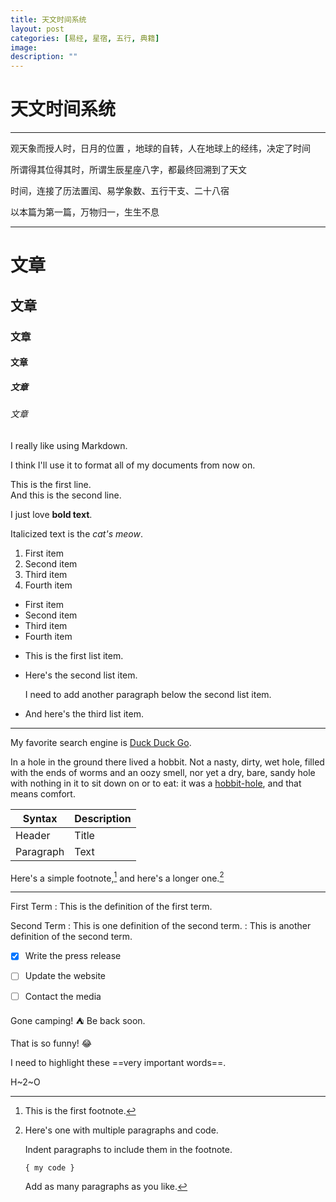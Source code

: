 ```yaml
---
title: 天文时间系统
layout: post
categories: [易经, 星宿, 五行, 典籍]
image: 
description: ""
---
```


# 天文时间系统

***

观天象而授人时，日月的位置 ，地球的自转，人在地球上的经纬，决定了时间

所谓得其位得其时，所谓生辰星座八字，都最终回溯到了天文

时间，连接了历法置闰、易学象数、五行干支、二十八宿

以本篇为第一篇，万物归一，生生不息

***



# 文章
## 文章
### 文章
#### 文章
##### 文章
###### 文章

I really like using Markdown.

I think I'll use it to format all of my documents from now on.

This is the first line.  
And this is the second line.

I just love **bold text**.

Italicized text is the *cat's meow*.

1. First item
2. Second item
3. Third item
4. Fourth item

- First item
- Second item
- Third item
- Fourth item

* This is the first list item.
* Here's the second list item.

    I need to add another paragraph below the second list item.

* And here's the third list item.

***

My favorite search engine is [Duck Duck Go](https://duckduckgo.com "The best search engine for privacy").

In a hole in the ground there lived a hobbit. Not a nasty, dirty, wet hole, filled with the ends
of worms and an oozy smell, nor yet a dry, bare, sandy hole with nothing in it to sit down on or to
eat: it was a [hobbit-hole](https://en.wikipedia.org/wiki/Hobbit#Lifestyle "Hobbit lifestyles"), and that means comfort.


| Syntax      | Description |
| ----------- | ----------- |
| Header      | Title       |
| Paragraph   | Text        |


Here's a simple footnote,[^1] and here's a longer one.[^bignote]

[^1]: This is the first footnote.

[^bignote]: Here's one with multiple paragraphs and code.

    Indent paragraphs to include them in the footnote.

    `{ my code }`

    Add as many paragraphs as you like.
    
***
First Term
: This is the definition of the first term.

Second Term
: This is one definition of the second term.
: This is another definition of the second term.

- [x] Write the press release
- [ ] Update the website
- [ ] Contact the media


Gone camping! :tent: Be back soon.

That is so funny! :joy:

I need to highlight these ==very important words==.

H~2~O